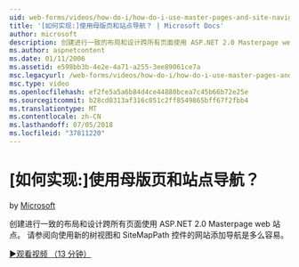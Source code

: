 ```yaml
---
uid: web-forms/videos/how-do-i/how-do-i-use-master-pages-and-site-navigation
title: '[如何实现:]使用母版页和站点导航？ | Microsoft Docs'
author: microsoft
description: 创建进行一致的布局和设计跨所有页面使用 ASP.NET 2.0 Masterpage web 站点。 请参阅向网站添加导航是多么...
ms.author: aspnetcontent
ms.date: 01/11/2006
ms.assetid: e598bb3b-4e2e-4a71-a255-3ee89061ce7a
msc.legacyurl: /web-forms/videos/how-do-i/how-do-i-use-master-pages-and-site-navigation
msc.type: video
ms.openlocfilehash: ef2fe5a5a6b84d4ce44880bcea7c45b66b72e25e
ms.sourcegitcommit: b28cd0313af316c051c2ff8549865bff67f2fbb4
ms.translationtype: MT
ms.contentlocale: zh-CN
ms.lasthandoff: 07/05/2018
ms.locfileid: "37811220"
---
```

<a name="how-do-i-use-master-pages-and-site-navigation"></a>[如何实现:]使用母版页和站点导航？
====================
by [Microsoft](https://github.com/microsoft)

创建进行一致的布局和设计跨所有页面使用 ASP.NET 2.0 Masterpage web 站点。 请参阅向使用新的树视图和 SiteMapPath 控件的网站添加导航是多么容易。

[&#9654;观看视频 （13 分钟）](https://channel9.msdn.com/Blogs/ASP-NET-Site-Videos/how-do-i-use-master-pages-and-site-navigation)
